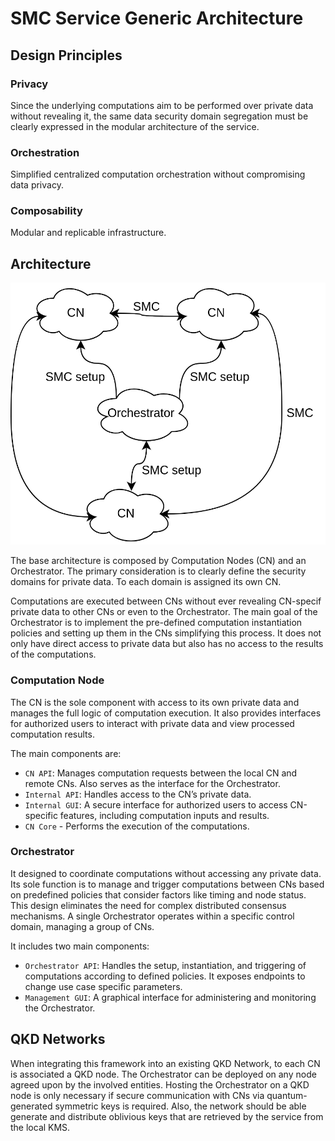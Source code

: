 # SMC Service Generic Architecture

## Design Principles

### Privacy

Since the underlying computations aim to be performed over private data without revealing it, the same data security domain segregation must be clearly expressed in the modular architecture of the service.

### Orchestration

Simplified centralized computation orchestration without compromising data privacy.  

### Composability

Modular and replicable infrastructure.

## Architecture

![3 node high-level architecture](static/3_node_high_level_architecture.png)

The base architecture is composed by Computation Nodes (CN) and an Orchestrator. The primary consideration is to clearly define the security domains for private data. To each domain is assigned its own CN. 

Computations are executed between CNs without ever revealing CN-specif private data to other CNs or even to the Orchestrator. The main goal of the Orchestrator is to implement the pre-defined computation instantiation policies and setting up them in the CNs simplifying this process. It does not only have direct access to private data but also has no access to the results of the computations.

### Computation Node

The CN is the sole component with access to its own private data and manages the full logic of computation execution. It also provides interfaces for authorized users to interact with private data and view processed computation results.

The main components are:
- `CN API`: Manages computation requests between the local CN and remote CNs. Also serves as the interface for the Orchestrator.
- `Internal API`: Handles access to the CN’s private data.
- `Internal GUI`: A secure interface for authorized users to access CN-specific features, including computation inputs and results.
- `CN Core` - Performs the execution of the computations.

### Orchestrator

It designed to coordinate computations without accessing any private data. Its sole function is to manage and trigger computations between CNs based on predefined policies that consider factors like timing and node status. This design eliminates the need for complex distributed consensus mechanisms. A single Orchestrator operates within a specific control domain, managing a group of CNs.

It includes two main components:
- `Orchestrator API`: Handles the setup, instantiation, and triggering of computations according to defined policies. It exposes endpoints to change use case specific parameters.
- `Management GUI`: A graphical interface for administering and monitoring the Orchestrator.

## QKD Networks

When integrating this framework into an existing QKD Network, to each CN is associated a QKD node. The Orchestrator can be deployed on any node agreed upon by the involved entities. Hosting the Orchestrator on a QKD node is only necessary if secure communication with CNs via quantum-generated symmetric keys is required. Also, the network should be able generate and distribute oblivious keys that are retrieved by the service from the local KMS.
